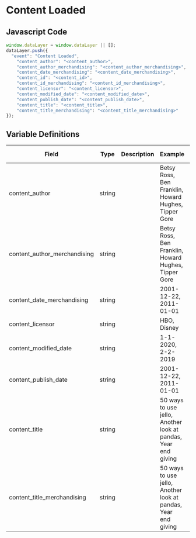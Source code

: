 # Content Loaded

### 

## Javascript Code
```js
window.dataLayer = window.dataLayer || [];
dataLayer.push({
  "event": "Content Loaded",
    "content_author": "<content_author>",
    "content_author_merchandising": "<content_author_merchandising>",
    "content_date_merchandising": "<content_date_merchandising>",
    "content_id": "<content_id>",
    "content_id_merchandising": "<content_id_merchandising>",
    "content_licensor": "<content_licensor>",
    "content_modified_date": "<content_modified_date>",
    "content_publish_date": "<content_publish_date>",
    "content_title": "<content_title>",
    "content_title_merchandising": "<content_title_merchandising>"
});
```

## Variable Definitions

|Field|Type|Description|Example|Pattern|Min Length|Max Length|Minimum|Maximum|Multiple Of|
| --- | --- | --- | --- | --- | --- | --- | --- | --- | --- |
|content_author|string||Betsy Ross, Ben Franklin, Howard Hughes, Tipper Gore|||||||
|content_author_merchandising|string||Betsy Ross, Ben Franklin, Howard Hughes, Tipper Gore|||||||
|content_date_merchandising|string||2001-12-22, 2011-01-01|^([0-9]{4})-(1[0-2]|0[1-9])-(3[01]|0[1-9]|[12][0-9])$||||||
|content_licensor|string||HBO, Disney|||||||
|content_modified_date|string||1-1-2020, 2-2-2019|||||||
|content_publish_date|string||2001-12-22, 2011-01-01|^([0-9]{4})-(1[0-2]|0[1-9])-(3[01]|0[1-9]|[12][0-9])$||||||
|content_title|string||50 ways to use jello, Another look at pandas, Year end giving|||||||
|content_title_merchandising|string||50 ways to use jello, Another look at pandas, Year end giving|||||||





